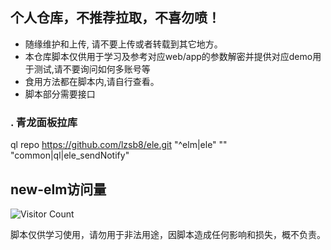 ## 个人仓库，不推荐拉取，不喜勿喷！

- 随缘维护和上传, 请不要上传或者转载到其它地方。
- 本仓库脚本仅供用于学习及参考对应web/app的参数解密并提供对应demo用于测试,请不要询问如何多账号等
- 食用方法都在脚本内,请自行查看。
- 脚本部分需要接口


### . 青龙面板拉库
ql repo https://github.com/lzsb8/ele.git "^elm|ele" "" "common|ql|ele_sendNotify"


## new-elm访问量
![Visitor Count](https://profile-counter.glitch.me/IGuanggg/count.svg)



脚本仅供学习使用，请勿用于非法用途，因脚本造成任何影响和损失，概不负责。
